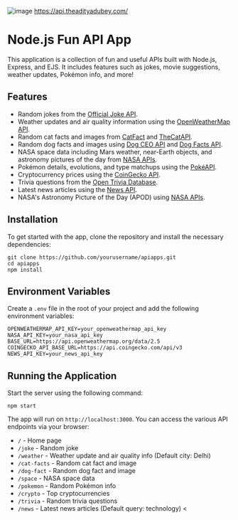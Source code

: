 ![image](https://github.com/user-attachments/assets/8377d525-f066-42e4-8075-fe596a18e859)
https://api.theadityadubey.com/

Node.js Fun API App
===================

This application is a collection of fun and useful APIs built with Node.js, Express, and EJS. It includes features such as jokes, movie suggestions, weather updates, Pokémon info, and more!

Features
--------

*   Random jokes from the [Official Joke API](https://github.com/15Dkatz/official_joke_api).
*   Weather updates and air quality information using the [OpenWeatherMap API](https://openweathermap.org/api).
*   Random cat facts and images from [CatFact](https://catfact.ninja/) and [TheCatAPI](https://thecatapi.com/).
*   Random dog facts and images using [Dog CEO API](https://dog.ceo/dog-api/) and [Dog Facts API](https://kinduff.github.io/dog-api/).
*   NASA space data including Mars weather, near-Earth objects, and astronomy pictures of the day from [NASA APIs](https://api.nasa.gov/).
*   Pokémon details, evolutions, and type matchups using the [PokéAPI](https://pokeapi.co/).
*   Cryptocurrency prices using the [CoinGecko API](https://www.coingecko.com/en/api).
*   Trivia questions from the [Open Trivia Database](https://opentdb.com/).
*   Latest news articles using the [News API](https://newsapi.org/).
*   NASA's Astronomy Picture of the Day (APOD) using [NASA APIs](https://api.nasa.gov/).

Installation
------------

To get started with the app, clone the repository and install the necessary dependencies:

    git clone https://github.com/yourusername/apiapps.git
    cd apiapps
    npm install

Environment Variables
---------------------

Create a `.env` file in the root of your project and add the following environment variables:

    OPENWEATHERMAP_API_KEY=your_openweathermap_api_key
    NASA_API_KEY=your_nasa_api_key
    BASE_URL=https://api.openweathermap.org/data/2.5
    COINGECKO_API_BASE_URL=https://api.coingecko.com/api/v3
    NEWS_API_KEY=your_news_api_key
Running the Application
-----------------------

Start the server using the following command:

    npm start

The app will run on `http://localhost:3000`. You can access the various API endpoints via your browser:

*   `/` - Home page
*   `/joke` - Random joke
*   `/weather` - Weather update and air quality info (Default city: Delhi)
*   `/cat-facts` - Random cat fact and image
*   `/dog-fact` - Random dog fact and image
*   `/space` - NASA space data
*   `/pokemon` - Random Pokémon info
*   `/crypto` - Top cryptocurrencies
*   `/trivia` - Random trivia questions
*   `/news` - Latest news articles (Default query: technology)
<
